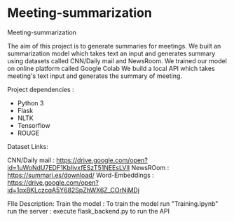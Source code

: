 # Meeting-summarization
Meeting-summarization

The aim of this project is to generate summaries for meetings.
We built an summarization model which takes text an input and generates summary using datasets called CNN/Daily mail and NewsRoom.
We trained our model on online platform called Google Colab 
We build a local API which takes meeting's text input and generates the summary of meeting.

Project dependencies :

* Python 3
* Flask
* NLTK
* Tensorflow
* ROUGE

Dataset Links:

CNN/Daily mail   : https://drive.google.com/open?id=1uWoNdU7EDF1KbIivxfESzT51NEEsLVII
NewsROom 	     : https://summari.es/download/
Word-Embeddings  : https://drive.google.com/open?id=1qxBKLczcqA5Y682SpZhWX6Z_COrNjMDj

FIle Description: 
Train the model : To train the model run "Training.ipynb"
run the server  : execute flask_backend.py to run the API

